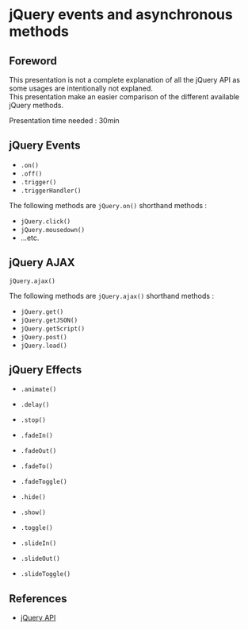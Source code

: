 # jQuery events and asynchronous methods

## Foreword

This presentation is not a complete explanation of all the jQuery API as some usages are intentionally not explaned.  
This presentation make an easier comparison of the different available jQuery methods.

Presentation time needed : 30min

## jQuery Events

* `.on()`
* `.off()`
* `.trigger()`
* `.triggerHandler()`

The following methods are `jQuery.on()` shorthand methods :
* `jQuery.click()`
* `jQuery.mousedown()`
* ...etc.

## jQuery AJAX

`jQuery.ajax()`

The following methods are `jQuery.ajax()` shorthand methods :
* `jQuery.get()`
* `jQuery.getJSON()`
* `jQuery.getScript()`
* `jQuery.post()`
* `jQuery.load()`

## jQuery Effects

* `.animate()`
* `.delay()`
* `.stop()`

* `.fadeIn()`
* `.fadeOut()`
* `.fadeTo()`
* `.fadeToggle()`

* `.hide()`
* `.show()`
* `.toggle()`

* `.slideIn()`
* `.slideOut()`
* `.slideToggle()`

## References

* [jQuery API](http://api.jquery.com/)
